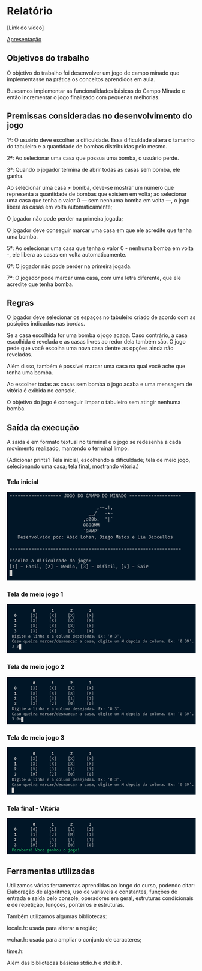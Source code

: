 # Relatório

[Link do vídeo]

[Apresentação](https://docs.google.com/presentation/d/1kPYTy1gmCrNahnZGKLKzQmf1kQleZbtqqvQgXkV9lOw/edit?usp=sharing)

## Objetivos do trabalho

O objetivo do trabalho foi desenvolver um jogo de campo minado que implementasse na prática os conceitos aprendidos em aula.

Buscamos implementar as funcionalidades básicas do Campo Minado e então incrementar o jogo finalizado com pequenas melhorias.

## Premissas consideradas no desenvolvimento do jogo

1ª: O usuário deve escolher a dificuldade. Essa dificuldade altera o tamanho do tabuleiro e a quantidade de bombas distribuídas pelo mesmo.

2ª: Ao selecionar uma casa que possua uma bomba, o usuário perde.

3ª: Quando o jogador termina de abrir todas as casas sem bomba, ele ganha.

Ao selecionar uma casa ≠ bomba, deve-se mostrar um número que representa a quantidade de bombas que existem em volta; ao selecionar uma casa que tenha o valor 0 — sem nenhuma bomba em volta —, o jogo libera as casas em volta automaticamente;

O jogador não pode perder na primeira jogada;

O jogador deve conseguir marcar uma casa em que ele acredite que tenha uma bomba.

5ª: Ao selecionar uma casa que tenha o valor 0 - nenhuma bomba em volta -, ele libera as casas em volta automaticamente.

6ª: O jogador não pode perder na primeira jogada.

7ª: O jogador pode marcar uma casa, com uma letra diferente, que ele acredite que tenha bomba.

## Regras

O jogador deve selecionar os espaços no tabuleiro criado de acordo com as posições indicadas nas bordas.

Se a casa escolhida for uma bomba o jogo acaba. Caso contrário, a casa escolhida é revelada e as casas livres ao redor dela também são. O jogo pede que você escolha uma nova casa dentre as opções ainda não reveladas.

Além disso, também é possível marcar uma casa na qual você ache que tenha uma bomba.

Ao escolher todas as casas sem bomba o jogo acaba e uma mensagem de vitória é exibida no console.

O objetivo do jogo é conseguir limpar o tabuleiro sem atingir nenhuma bomba.

## Saída da execução

A saída é em formato textual no terminal e o jogo se redesenha a cada movimento realizado, mantendo o terminal limpo.

(Adicionar prints? Tela inicial, escolhendo a dificuldade; tela de meio jogo, selecionando uma casa; tela final, mostrando vitória.)

### Tela inicial

![Tela Inicial](https://github.com/Trabalho-Comp1/campo-minado-2021/blob/master/images/tela-inicial.png)

### Tela de meio jogo 1

![Tela de Meio de Jogo 1](https://github.com/Trabalho-Comp1/campo-minado-2021/blob/master/images/tela-meio-jogo-1.png)

### Tela de meio jogo 2

![Tela de Meio de Jogo 2](https://github.com/Trabalho-Comp1/campo-minado-2021/blob/master/images/tela-meio-jogo-2.png)

### Tela de meio jogo 3

![Tela de Meio de Jogo 3](https://github.com/Trabalho-Comp1/campo-minado-2021/blob/master/images/tela-meio-jogo-3.png)

### Tela final - Vitória

![Tela Final - Vitória](https://github.com/Trabalho-Comp1/campo-minado-2021/blob/master/images/tela-vitoria.png)

## Ferramentas utilizadas

Utilizamos várias ferramentas aprendidas ao longo do curso, podendo citar: Elaboração de algoritmos, uso de variáveis e constantes, funções de entrada e saída pelo console, operadores em geral, estruturas condicionais e de repetição, funções, ponteiros e estruturas.

Também utilizamos algumas bibliotecas:

locale.h: usada para alterar a região;

wchar.h: usada para ampliar o conjunto de caracteres;

time.h: 

Além das bibliotecas básicas stdio.h e stdlib.h.